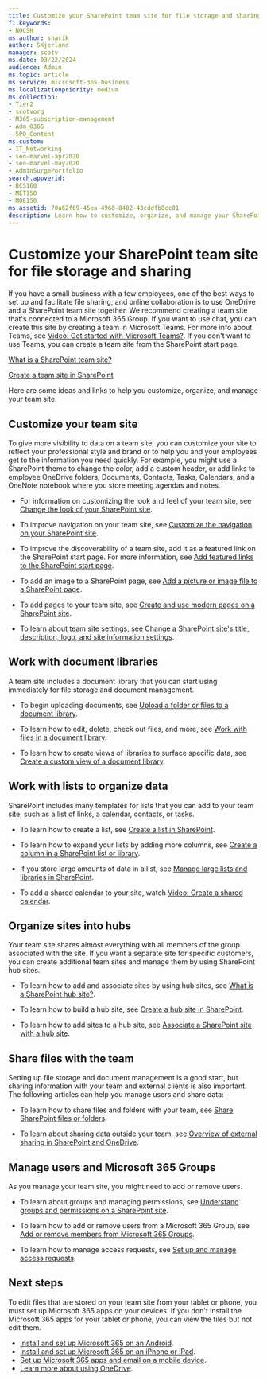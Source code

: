 ```yaml
---
title: Customize your SharePoint team site for file storage and sharing
f1.keywords:
- NOCSH
ms.author: sharik
author: SKjerland
manager: scotv
ms.date: 03/22/2024
audience: Admin
ms.topic: article
ms.service: microsoft-365-business
ms.localizationpriority: medium
ms.collection: 
- Tier2
- scotvorg
- M365-subscription-management
- Adm_O365
- SPO_Content
ms.custom:
- IT_Networking
- seo-marvel-apr2020
- seo-marvel-may2020
- AdminSurgePortfolio
search.appverid:
- BCS160
- MET150
- MOE150
ms.assetid: 70a62f09-45ea-4968-8482-43cddfb8cc01
description: Learn how to customize, organize, and manage your SharePoint team site with color schemes, a custom header, document libraries, lists, and hubs.
---
```


# Customize your SharePoint team site for file storage and sharing

If you have a small business with a few employees, one of the best ways to set up and facilitate file sharing, and online collaboration is to use OneDrive and a SharePoint team site together. We recommend creating a team site that's connected to a Microsoft 365 Group. If you want to use chat, you can create this site by creating a team in Microsoft Teams. For more info about Teams, see [Video: Get started with Microsoft Teams?](https://support.microsoft.com/office/b98d533f-118e-4bae-bf44-3df2470c2b12). If you don't want to use Teams, you can create a team site from the SharePoint start page. 
  
[What is a SharePoint team site?](https://support.microsoft.com/office/75545757-36c3-46a7-beed-0aaa74f0401e)
  
[Create a team site in SharePoint](https://support.microsoft.com/office/ef10c1e7-15f3-42a3-98aa-b5972711777d)
  
Here are some ideas and links to help you customize, organize, and manage your team site.
  
 
## Customize your team site

To give more visibility to data on a team site, you can customize your site to reflect your professional style and brand or to help you and your employees get to the information you need quickly. For example, you might use a SharePoint theme to change the color, add a custom header, or add links to employee OneDrive folders, Documents, Contacts, Tasks, Calendars, and a OneNote notebook where you store meeting agendas and notes.
  
- For information on customizing the look and feel of your team site, see [Change the look of your SharePoint site](https://support.microsoft.com/office/06bbadc3-6b04-4a60-9d14-894f6a170818).
  
- To improve navigation on your team site, see [Customize the navigation on your SharePoint site](https://support.microsoft.com/office/3cd61ae7-a9ed-4e1e-bf6d-4655f0bf25ca).
  
- To improve the discoverability of a team site, add it as a featured link on the SharePoint start page. For more information, see [Add featured links to the SharePoint start page](/sharepoint/change-links-list-on-sharepoint-home-page).
  
- To add an image to a SharePoint page, see [Add a picture or image file to a SharePoint page](https://support.microsoft.com/office/4a9b0e98-c89a-4a41-8adb-b7750dccca16).
  
- To add pages to your team site, see [Create and use modern pages on a SharePoint site](https://support.microsoft.com/office/b3d46deb-27a6-4b1e-87b8-df851e503dec).
  
- To learn about team site settings, see [Change a SharePoint site's title, description, logo, and site information settings](https://support.microsoft.com/office/8376034D-D0C7-446E-9178-6AB51C58DF42).
  
## Work with document libraries

A team site includes a document library that you can start using immediately for file storage and document management.

- To begin uploading documents, see [Upload a folder or files to a document library](https://support.microsoft.com/office/eb18fcba-c953-4d45-8d90-8da66edeacdb).
   
- To learn how to edit, delete, check out files, and more, see [Work with files in a document library](https://support.microsoft.com/office/a9d89171-1673-4892-9dd2-1ca52037dea2).
  
- To learn how to create views of libraries to surface specific data, see [Create a custom view of a document library](https://support.microsoft.com/office/8f6b08e0-a9a0-4232-9b9b-b374a2ad3da7).
  
## Work with lists to organize data

SharePoint includes many templates for lists that you can add to your team site, such as a list of links, a calendar, contacts, or tasks.
  
- To learn how to create a list, see [Create a list in SharePoint](https://support.microsoft.com/office/0D397414-D95F-41EB-ADDD-5E6EFF41B083#ID0EAAGAAA=Online).
  
- To learn how to expand your lists by adding more columns, see [Create a column in a SharePoint list or library](https://support.microsoft.com/office/2b0361ae-1bd3-41a3-8329-269e5f81cfa2).
  
- If you store large amounts of data in a list, see [Manage large lists and libraries in SharePoint](https://support.microsoft.com/office/B8588DAE-9387-48C2-9248-C24122F07C59).
  
- To add a shared calendar to your site, watch [Video: Create a shared calendar](https://support.microsoft.com/office/61b96006-70e2-4535-a34f-ee4fc772f798).

## Organize sites into hubs

Your team site shares almost everything with all members of the group associated with the site. If you want a separate site for specific customers, you can create additional team sites and manage them by using SharePoint hub sites. 
  
- To learn how to add and associate sites by using hub sites, see [What is a SharePoint hub site?](https://support.microsoft.com/office/fe26ae84-14b7-45b6-a6d1-948b3966427f).
  
- To learn how to build a hub site, see [Create a hub site in SharePoint](/sharepoint/create-hub-site).
  
- To learn how to add sites to a hub site, see [Associate a SharePoint site with a hub site](https://support.microsoft.com/office/ae0009fd-af04-4d3d-917d-88edb43efc05).
  
## Share files with the team

Setting up file storage and document management is a good start, but sharing information with your team and external clients is also important. The following articles can help you manage users and share data:
  
- To learn how to share files and folders with your team, see [Share SharePoint files or folders](https://support.microsoft.com/office/1fe37332-0f9a-4719-970e-d2578da4941c).
  
- To learn about sharing data outside your team, see [Overview of external sharing in SharePoint and OneDrive](/sharepoint/external-sharing-overview).
  
## Manage users and Microsoft 365 Groups

As you manage your team site, you might need to add or remove users.
  
- To learn about groups and managing permissions, see [Understand groups and permissions on a SharePoint site](https://support.microsoft.com/office/258e5f33-1b5a-4766-a503-d86655cf950d). 
  
- To learn how to add or remove users from a Microsoft 365 Group, see [Add or remove members from Microsoft 365 Groups](../create-groups/add-or-remove-members-from-groups.md).
  
- To learn how to manage access requests, see [Set up and manage access requests](https://support.microsoft.com/office/94B26E0B-2822-49D4-929A-8455698654B3).
  
## Next steps

To edit files that are stored on your team site from your tablet or phone, you must set up Microsoft 365 apps on your devices. If you don't install the Microsoft 365 apps for your tablet or phone, you can view the files but not edit them. 
    
  - [Install and set up Microsoft 365 on an Android](https://support.microsoft.com/office/cafe9d6f-8b0c-4b03-b20a-12438a82a22d).
  - [Install and set up Microsoft 365 on an iPhone or iPad](https://support.microsoft.com/office/9df6d10c-7281-4671-8666-6ca8e339b628).
  - [Set up Microsoft 365 apps and email on a mobile device](https://support.microsoft.com/office/set-up-office-apps-and-email-on-a-mobile-device-7dabb6cb-0046-40b6-81fe-767e0b1f014f).
  - [Learn more about using OneDrive](https://go.microsoft.com/fwlink/?LinkID=511458).
